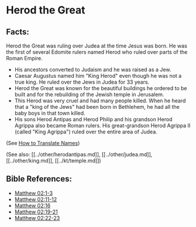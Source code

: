 # Herod the Great #

## Facts: ##

Herod the Great was ruling over Judea at the time Jesus was born. He was the first of several Edomite rulers named Herod who ruled over parts of the Roman Empire.

 * His ancestors converted to Judaism and he was raised as a Jew.
 * Caesar Augustus named him "King Herod" even though he was not a true king. He ruled over the Jews in Judea for 33 years.
 * Herod the Great was known for the beautiful buildings he ordered to be built and for the rebuilding of the Jewish temple in Jerusalem.
 * This Herod was very cruel and had many people killed. When he heard that a "king of the Jews" had been born in Bethlehem, he had all the baby boys in that town killed.
 * His sons Herod Antipas and Herod Philip and his grandson Herod Agrippa also became Roman rulers. His great-grandson Herod Agrippa II (called "King Agrippa") ruled over the entire area of Judea.

(See [How to Translate Names](en/ta-vol1/translate/man/translate-names))

(See also: [[../other/herodantipas.md]], [[../other/judea.md]], [[../other/king.md]], [[../kt/temple.md]])

## Bible References: ##

* [Matthew 02:1-3](en/tn/mat/help/02/01)
* [Matthew 02:11-12](en/tn/mat/help/02/11)
* [Matthew 02:16](en/tn/mat/help/02/16)
* [Matthew 02:19-21](en/tn/mat/help/02/19)
* [Matthew 02:22-23](en/tn/mat/help/02/22)